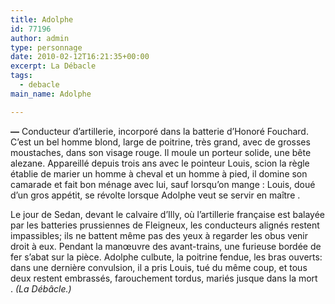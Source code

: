 ```yaml
---
title: Adolphe
id: 77196
author: admin
type: personnage
date: 2010-02-12T16:21:35+00:00
excerpt: La Débacle
tags:
  - debacle
main_name: Adolphe

---
```

**—** Conducteur d&rsquo;artillerie, incorporé dans la batterie d&rsquo;Honoré Fouchard. C&rsquo;est un bel homme blond, large de poitrine, très grand, avec de grosses moustaches, dans son visage rouge. Il moule un porteur solide, une bête alezane. Appareillé depuis trois ans avec le pointeur Louis, scion la règle établie de marier un homme à cheval et un homme à pied, il domine son camarade et fait bon ménage avec lui, sauf lorsqu&rsquo;on mange : Louis, doué d&rsquo;un gros appétit, se révolte lorsque Adolphe veut se servir en maître .

Le jour de Sedan, devant le calvaire d&rsquo;Illy, où l&rsquo;artillerie française est balayée par les batteries prussiennes de Fleigneux, les conducteurs alignés restent impassibles; ils ne battent même pas des yeux à regarder les obus venir droit à eux. Pendant la manœuvre des avant-trains, une furieuse bordée de fer s&rsquo;abat sur la pièce. Adolphe culbute, la poitrine fendue, les bras ouverts: dans une dernière convulsion, il a pris Louis, tué du même coup, et tous deux restent embrassés, farouchement tordus, mariés jusque dans la mort . _(La Débâcle.)_